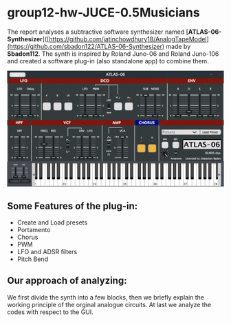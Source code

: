 # group12-hw-JUCE-0.5Musicians
The report analyses a subtractive software synthesizer named [**ATLAS-06-Synthesizer**]([https://github.com/jatinchowdhury18/AnalogTapeModel](https://github.com/sbadon122/ATLAS-06-Synthesizer) made by **Sbadon112**. The synth is inspired by Roland Juno-06 and Roland Juno-106 and created a software plug-in (also standalone app) to combine them.

![Alt text](ATLAS-06-screenshot.png)

## Some Features of the plug-in:
* Create and Load presets
* Portamento
* Chorus
* PWM
* LFO and ADSR filters
* Pitch Bend

## Our approach of analyzing:
We first divide the synth into a few blocks, then we briefly explain the working principle of the orginal analogue circuits. At last we analyze the codes with respect to the GUI.
